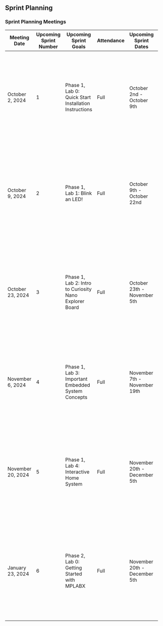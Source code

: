 ## Sprint Planning

### Sprint Planning Meetings

| Meeting Date      | Upcoming Sprint<br/>Number | Upcoming Sprint<br/>Goals                              | Attendance | Upcoming Sprint Dates        | Notes                                                                                                                                                                                        |
|-------------------|----------------------------|--------------------------------------------------------|------------|------------------------------|----------------------------------------------------------------------------------------------------------------------------------------------------------------------------------------------|
| October 2, 2024   | 1                          | Phase 1, Lab 0: Quick Start Installation Instructions  | Full       | October 2nd - October 9th    | This sprint will focus on delivering a quick start manual to guide users through installing the Arduino IDE and downloading the necessary support packages.                                  |
| October 9, 2024   | 2                          | Phase 1, Lab 1: Blink an LED!                          | Full       | October 9th - October 22nd   | This sprint will focus on soldering our boards, blinking an LED on the Curiosity Nano, and writing the first lab document to walk students through the process of blinking an LED.           |
| October 23, 2024  | 3                          | Phase 1, Lab 2: Intro to Curiosity Nano Explorer Board | Full       | October 23th - November 5th  | This sprint will focus on delivering a lab manual that introduces basic perpherials (amber displays, neopixels, OLED displays) and working with the Curiosity Explorer.                      |
| November 6, 2024  | 4                          | Phase 1, Lab 3: Important Embedded System Concepts     | Full       | November 7th - November 19th | This sprint will focus on delivering a lab manual that introduces SPI, DAC, UART, and PWM on the Curiosity Nano Explorer Board.                                                              |
| November 20, 2024 | 5                          | Phase 1, Lab 4: Interactive Home System                | Full       | November 20th - December 5th | This sprint will focus on delivering a lab manual that combines multiple functionalities into one large Arduino sketch to simulate a smart home security and control system.                 |
| January 23, 2024  | 6                          | Phase 2, Lab 0: Getting Started with MPLABX            | Full       | November 20th - December 5th | This sprint will focus on finalizing revisions for previous labs, improving formatting, and creating detailed content for MPLABX installation, basic setup, and usage with a sample project. |
